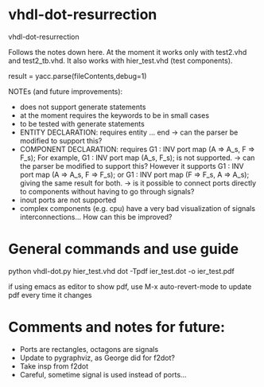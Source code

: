 # vhdl-dot-resurrection
vhdl-dot-resurrection

Follows the notes down here.
At the moment it works only with test2.vhd and test2_tb.vhd.
It also works with hier_test.vhd (test components).

result = yacc.parse(fileContents,debug=1)

NOTEs (and future improvements):
* does not support generate statements
* at the moment requires the keywords to be in small cases
* to be tested with generate statements
* ENTITY DECLARATION:
  requires entity <NAME> ... end <NAME>
     -> can the parser be modified to support this?
* COMPONENT DECLARATION:
  requires G1 : INV port map (A => A_s, F => F_s);
  For example, G1 : INV port map (A_s, F_s); is not supported.
     -> can the parser be modified to support this?
  However it supports G1 : INV port map (A => A_s, F => F_s);
  or G1 : INV port map (F => F_s, A => A_s); giving the same result
  for both.
      -> is it possible to connect ports directly to components without
      having to go through signals?
* inout ports are not supported
* complex components (e.g. cpu) have a very bad visualization of signals interconnections...
  How can this be improved?

# General commands and use guide

python vhdl-dot.py hier_test.vhd
dot -Tpdf ier_test.dot -o ier_test.pdf

if using emacs as editor to show pdf, use M-x auto-revert-mode to update pdf every time it changes

# Comments and notes for future:

* Ports are rectangles, octagons are signals
* Update to pygraphviz, as George did for f2dot?
* Take insp from f2dot
* Careful, sometime signal is used instead of ports...

